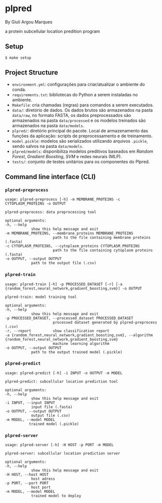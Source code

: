 # plpred

By Giuli Argou Marques

a protein subcellular location predition program

## Setup

```
$ make setup
```

## Project Structure

  - `environment.yml`: configurações para criar/atualizar o ambiente do conda.
  - `requirements.txt`: bibliotecas do Python a serem instaladas no ambiente.
  - `Makefile`: cria chamadas (regras) para comandos a serem executados.
  - `data/`: diretório de dados. Os dados brutos são armazenados na pasta `data/raw`, no formato FASTA, os dados preprocessados são armazenados na pasta `data/processed` e os modelos treinados são armazenados na pasta `data/models`.
  - `plpred/`: diretório principal do pacote. Local de armazenamento das funções da aplicação: scripts de preprocessamento e de treinamento.
  - `model.pickle`: modelos são serializados utilizando arquivos `.pickle`, sendo salvos na pasta `data/models`.
  - `plpred/models`: disponibiliza modelos preditivos baseados em *Random Forest*, *Gradient Boosting*, *SVM* e redes neurais (MLP).
  - `tests/`: conjunto de testes unitários para os componentes do Plpred.

  ## Command line interface (CLI)

  ### `plpred-preprocess`

  ```
  usage: plpred-preprocess [-h] -m MEMBRANE_PROTEINS -c CYTOPLASM_PROTEINS -o OUTPUT
  
  plpred-preprocess: data preprocessing tool

  optional arguments:
  -h, --help
              show this help message and exit
  -m MEMBRANE_PROTEINS, --membrane_proteins MEMBRANE_PROTEINS
                        path to the file containing membrane proteins (.fasta)
  -c CYTOPLASM_PROTEINS, --cytoplasm_proteins CYTOPLASM_PROTEINS
                        path to the file containing cytoplasm proteins (.fasta)
  -o OUTPUT, --output OUTPUT
              path to the output file (.csv)
  ```

  ### `plpred-train`

  ```
  usage: plpred-train [-h] -p PROCESSED_DATASET [-r] [-a {random_forest,neural_network,gradient_boosting,svm}] -o OUTPUT

  plpred-train: model training tool
  
  optional arguments:
  -h, --help
              show this help message and exit
  -p PROCESSED_DATASET, --processed_dataset PROCESSED_DATASET
                        processed dataset generated by plpred-preprocess (.csv)
  -r, --report          show classification report
  -a {random_forest,neural_network,gradient_boosting,svm}, --algorithm {random_forest,neural_network,gradient_boosting,svm}
                        machine learning algorithm
  -o OUTPUT, --output OUTPUT
              path to the output trained model (.pickle) 
  ```

  ### `plpred-predict`
  
  ```
  usage: plpred-predict [-h] -i INPUT -o OUTPUT -m MODEL
  
  plpred-predict: subcellular location prediction tool
  
  optional arguments:
  -h, --help
              show this help message and exit
  -i INPUT, --input INPUT
              input file (.fasta)
  -o OUTPUT, --output OUTPUT
              output file (.csv)
  -m MODEL, --model MODEL
             trained model (.pickle) 
  ```

  ### `plpred-server`

  ```
  usage: plpred-server [-h] -H HOST -p PORT -m MODEL

  plpred-server: subcellular location prediction server
  
  optional arguments:
  -h, --help
              show this help message and exit
  -H HOST, --host HOST
              host adress
-p PORT, --port PORT
              host port
-m MODEL, --model MODEL
              trained model to deploy 
```